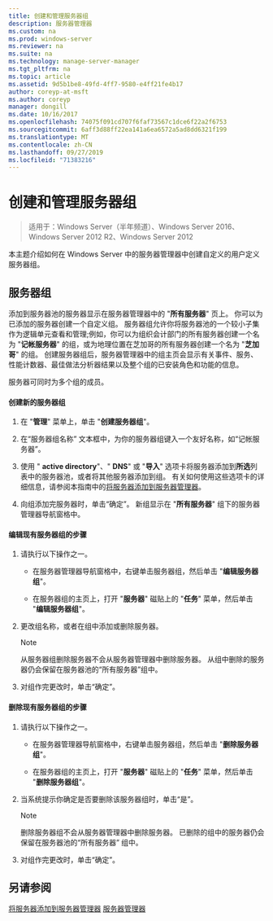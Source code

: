 ```yaml
---
title: 创建和管理服务器组
description: 服务器管理器
ms.custom: na
ms.prod: windows-server
ms.reviewer: na
ms.suite: na
ms.technology: manage-server-manager
ms.tgt_pltfrm: na
ms.topic: article
ms.assetid: 9d5b1be8-49fd-4ff7-9580-e4ff21fe4b17
author: coreyp-at-msft
ms.author: coreyp
manager: dongill
ms.date: 10/16/2017
ms.openlocfilehash: 74075f091cd707f6faf73567c1dce6f22a2f6753
ms.sourcegitcommit: 6aff3d88ff22ea141a6ea6572a5ad8dd6321f199
ms.translationtype: MT
ms.contentlocale: zh-CN
ms.lasthandoff: 09/27/2019
ms.locfileid: "71383216"
---
```

# <a name="create-and-manage-server-groups"></a>创建和管理服务器组

>适用于：Windows Server（半年频道）、Windows Server 2016、Windows Server 2012 R2、Windows Server 2012

本主题介绍如何在 Windows Server 中的服务器管理器中创建自定义的用户定义服务器组。

## <a name="BKMK_groups"></a>服务器组
添加到服务器池的服务器显示在服务器管理器中的 "**所有服务器**" 页上。 你可以为已添加的服务器创建一个自定义组。 服务器组允许你将服务器池的一个较小子集作为逻辑单元查看和管理;例如，你可以为组织会计部门的所有服务器创建一个名为 "**记帐服务器**" 的组，或为地理位置在芝加哥的所有服务器创建一个名为 "**芝加哥**" 的组。 创建服务器组后，服务器管理器中的组主页会显示有关事件、服务、性能计数器、最佳做法分析器结果以及整个组的已安装角色和功能的信息。

服务器可同时为多个组的成员。

#### <a name="to-create-a-new-server-group"></a>创建新的服务器组

1.  在 "**管理**" 菜单上，单击 "**创建服务器组**"。

2.  在“服务器组名称” 文本框中，为你的服务器组键入一个友好名称，如“记帐服务器”。

3.  使用 " **active directory**"、" **DNS**" 或 "**导入**" 选项卡将服务器添加到**所选**列表中的服务器池，或者将其他服务器添加到组。 有关如何使用这些选项卡的详细信息，请参阅本指南中的[将服务器添加到服务器管理器](add-servers-to-server-manager.md)。

4.  向组添加完服务器时，单击“确定”。 新组显示在 "**所有服务器**" 组下的服务器管理器导航窗格中。

#### <a name="to-edit-an-existing-server-group"></a>编辑现有服务器组的步骤

1.  请执行以下操作之一。

    -   在服务器管理器导航窗格中，右键单击服务器组，然后单击 "**编辑服务器组**"。

    -   在服务器组的主页上，打开 "**服务器**" 磁贴上的 "**任务**" 菜单，然后单击 "**编辑服务器组**"。

2.  更改组名称，或者在组中添加或删除服务器。

    > [!NOTE]
    > 从服务器组删除服务器不会从服务器管理器中删除服务器。 从组中删除的服务器仍会保留在服务器池的“所有服务器”组中。

3.  对组作完更改时，单击“确定”。

#### <a name="to-delete-an-existing-server-group"></a>删除现有服务器组的步骤

1.  请执行以下操作之一。

    -   在服务器管理器导航窗格中，右键单击服务器组，然后单击 "**删除服务器组**"。

    -   在服务器组的主页上，打开 "**服务器**" 磁贴上的 "**任务**" 菜单，然后单击 "**删除服务器组**"。

2.  当系统提示你确定是否要删除该服务器组时，单击“是”。

    > [!NOTE]
    > 删除服务器组不会从服务器管理器中删除服务器。 已删除的组中的服务器仍会保留在服务器池的“所有服务器” 组中。

3.  对组作完更改时，单击“确定”。

## <a name="see-also"></a>另请参阅
[将服务器添加到服务器管理器](add-servers-to-server-manager.md)
[服务器管理器](server-manager.md)



